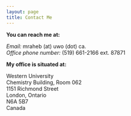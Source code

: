 ```yaml
---
layout: page
title: Contact Me
---
```



**You can reach me at:<br/>**
<p>
<em> Email:</em> mraheb (at) uwo (dot) ca.<br/>
<em> Office phone number:</em> (519) 661-2166 ext. 87871
​</p>

**My office is situated at:**
<p>
	Western University<br/>
	Chemistry Building, Room 062<br/>
	1151 Richmond Street<br/>
	London, Ontario<br/>
	N6A 5B7<br/>
	Canada
</p>

